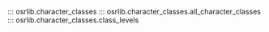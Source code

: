 ::: osrlib.character_classes
::: osrlib.character_classes.all_character_classes
::: osrlib.character_classes.class_levels
<!--
::: osrlib.character_classes.cleric_levels
::: osrlib.character_classes.elf_levels
::: osrlib.character_classes.fighter_levels
::: osrlib.character_classes.magic_user_levels
::: osrlib.character_classes.thief_levels
::: osrlib.character_classes.dwarf_levels
::: osrlib.character_classes.halfling_levels
-->
